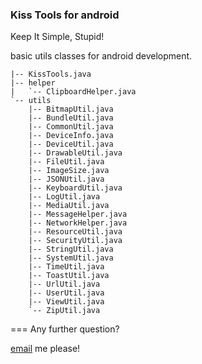 
### Kiss Tools for android


Keep It Simple, Stupid!

basic utils classes for android development.

```
|-- KissTools.java
|-- helper
|   `-- ClipboardHelper.java
`-- utils
    |-- BitmapUtil.java
    |-- BundleUtil.java
    |-- CommonUtil.java
    |-- DeviceInfo.java
    |-- DeviceUtil.java
    |-- DrawableUtil.java
    |-- FileUtil.java
    |-- ImageSize.java
    |-- JSONUtil.java
    |-- KeyboardUtil.java
    |-- LogUtil.java
    |-- MediaUtil.java
    |-- MessageHelper.java
    |-- NetworkHelper.java
    |-- ResourceUtil.java
    |-- SecurityUtil.java
    |-- StringUtil.java
    |-- SystemUtil.java
    |-- TimeUtil.java
    |-- ToastUtil.java
    |-- UrlUtil.java
    |-- UserUtil.java
    |-- ViewUtil.java
    `-- ZipUtil.java

```

===
Any further question?

[email](mailto:coder.kiss@gmail.com) me please!

